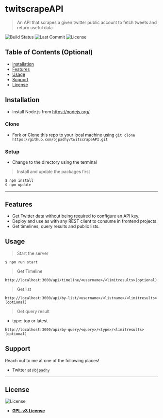 # twitscrapeAPI

> An API that scrapes a given twitter public account to fetch tweets and return useful data

![Build Status](https://img.shields.io/github/workflow/status/bjpadhy/twitscrapeAPI/Node.js%20CI/master)
![Last Commit](https://img.shields.io/github/last-commit/bjpadhy/twitscrapeAPI/master)
![License](https://img.shields.io/npm/l/scrape-twitter)

## Table of Contents (Optional)

- [Installation](#installation)
- [Features](#features)
- [Usage](#usage)
- [Support](#support)
- [License](#license)


## Installation

- Install Node.js from https://nodejs.org/

### Clone

- Fork or Clone this repo to your local machine using `git clone https://github.com/bjpadhy/twitscrapeAPI.git`

### Setup

- Change to the directory using the terminal

> Install and update the packages first

```shell
$ npm install
$ npm update
```
---

## Features

- Get Twitter data without being required to configure an API key.
- Deploy and use as with any REST client to consume in frontend projects.
- Get timelines, query results and public lists.


## Usage

> Start the server
```shell
$ npm run start
```

> Get Timeline
```shell
http://localhost:3000/api/timeline/<username>/<limitresults>(optional)
```
> Get list
```shell
http://localhost:3000/api/by-list/<username>/<listname>/<limitresults>(optional)
```
> Get query result
- type: top or latest
```shell
http://localhost:3000/api/by-query/<query>/<type>/<limitresults>(optional)
```


## Support

Reach out to me at one of the following places!

- Twitter at <a href="https://twitter.com/bjpadhy" target="_blank">`@bjpadhy`</a>

---


## License

![License](https://img.shields.io/npm/l/scrape-twitter)

- **[GPL-v3 License](https:/opensource.org/licenses/GPL-3.0)**
